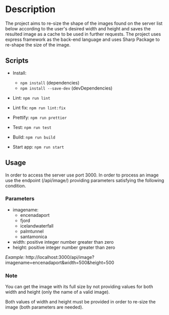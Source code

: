 # Description

The project aims to re-size the shape of the images found on the server list below according to the user's desired width and height and saves the resulted image as a cache to be used in further requests.
The project uses express framework as the back-end language and uses Sharp Package to re-shape the size of the image.

## Scripts
- Install: 
  * `npm install` (dependencies)
  * `npm install --save-dev` (devDependencies)

- Lint: `npm run lint`
- Lint fix: `npm run lint:fix`
- Prettify: `npm run prettier`
- Test: `npm run test`
- Build: `npm run build`
- Start app: `npm run start`

## Usage
In order to access the server use port 3000.
In order to process an image use the endpoint (/api/image/) providing parameters satisfying the following condition.

### Parameters
- imagename:
    - encenadaport
    - fjord
    - icelandwaterfall
    - palmtunnel
    - santamonica
- width: positive integer number greater than zero
- height: positive integer number greater than zero

_Example:_
http://localhost:3000/api/image?imagename=encenadaport&width=500&height=500

### Note
You can get the image with its full size by not providing values for both width and height (only the name of a valid image).

Both values of width and height must be provided in order to re-size the image (both parameters are needed).
